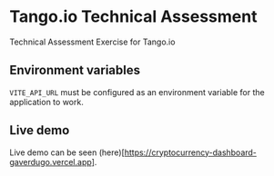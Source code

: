 # Tango.io Technical Assessment

Technical Assessment Exercise for Tango.io

## Environment variables

`VITE_API_URL` must be configured as an environment variable for the application to work.

## Live demo

Live demo can be seen (here)[https://cryptocurrency-dashboard-gaverdugo.vercel.app].
